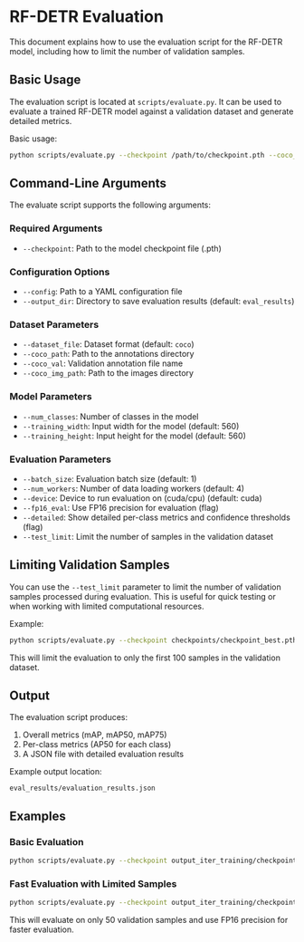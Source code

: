 # RF-DETR Evaluation

This document explains how to use the evaluation script for the RF-DETR model, including how to limit the number of validation samples.

## Basic Usage

The evaluation script is located at `scripts/evaluate.py`. It can be used to evaluate a trained RF-DETR model against a validation dataset and generate detailed metrics.

Basic usage:

```bash
python scripts/evaluate.py --checkpoint /path/to/checkpoint.pth --coco_path /path/to/annotations
```

## Command-Line Arguments

The evaluate script supports the following arguments:

### Required Arguments

- `--checkpoint`: Path to the model checkpoint file (.pth)

### Configuration Options

- `--config`: Path to a YAML configuration file
- `--output_dir`: Directory to save evaluation results (default: `eval_results`)

### Dataset Parameters

- `--dataset_file`: Dataset format (default: `coco`)
- `--coco_path`: Path to the annotations directory
- `--coco_val`: Validation annotation file name
- `--coco_img_path`: Path to the images directory

### Model Parameters

- `--num_classes`: Number of classes in the model
- `--training_width`: Input width for the model (default: 560)
- `--training_height`: Input height for the model (default: 560)

### Evaluation Parameters

- `--batch_size`: Evaluation batch size (default: 1)
- `--num_workers`: Number of data loading workers (default: 4)
- `--device`: Device to run evaluation on (cuda/cpu) (default: cuda)
- `--fp16_eval`: Use FP16 precision for evaluation (flag)
- `--detailed`: Show detailed per-class metrics and confidence thresholds (flag)
- `--test_limit`: Limit the number of samples in the validation dataset

## Limiting Validation Samples

You can use the `--test_limit` parameter to limit the number of validation samples processed during evaluation. This is useful for quick testing or when working with limited computational resources.

Example:

```bash
python scripts/evaluate.py --checkpoint checkpoints/checkpoint_best.pth --test_limit 100
```

This will limit the evaluation to only the first 100 samples in the validation dataset.

## Output

The evaluation script produces:

1. Overall metrics (mAP, mAP50, mAP75)
2. Per-class metrics (AP50 for each class)
3. A JSON file with detailed evaluation results

Example output location:
```
eval_results/evaluation_results.json
```

## Examples

### Basic Evaluation

```bash
python scripts/evaluate.py --checkpoint output_iter_training/checkpoint_best_total.pth --coco_path /home/georgepearse/data/cmr/annotations --coco_val 2025-05-15_12:38:38.270134_val_ordered.json --coco_img_path /home/georgepearse/data/images
```

### Fast Evaluation with Limited Samples

```bash
python scripts/evaluate.py --checkpoint output_iter_training/checkpoint_best_total.pth --coco_path /home/georgepearse/data/cmr/annotations --coco_val 2025-05-15_12:38:38.270134_val_ordered.json --coco_img_path /home/georgepearse/data/images --test_limit 50 --fp16_eval
```

This will evaluate on only 50 validation samples and use FP16 precision for faster evaluation.